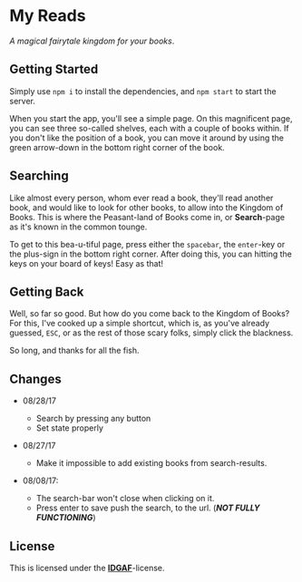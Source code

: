 # My Reads

*A magical fairytale kingdom for your books*.

## Getting Started

Simply use `npm i` to install the dependencies, and `npm start` to start the server.

When you start the app, you'll see a simple page. On this magnificent page, you can see three so-called shelves, each with a couple of books within. If you don't like the position of a book, you can move it around by using the green arrow-down in the bottom right corner of the book.

## Searching

Like almost every person, whom ever read a book, they'll read another book, and would like to look for other books, to allow into the Kingdom of Books. This is where the Peasant-land of Books come in, or  **Search**-page as it's known in the common tounge.

To get to this bea-u-tiful page, press either the `spacebar`, the `enter`-key or the plus-sign in the bottom right corner. After doing this, you can hitting the keys on your board of keys! Easy as that!

## Getting Back

Well, so far so good. But how do you come back to the Kingdom of Books? For this, I've cooked up a simple shortcut, which is, as you've already guessed, `ESC`, or as the rest of those scary folks, simply click the blackness.

So long, and thanks for all the fish.

## Changes

 * 08/28/17
    * Search by pressing any button
    * Set state properly

 * 08/27/17
    * Make it impossible to add existing books from search-results.

 * 08/08/17:  
    * The search-bar won't close when clicking on it. 
    * Press enter to save push the search, to the url. (***NOT FULLY FUNCTIONING***)

## License

This is licensed under the [**IDGAF**](https://tldrlegal.com/license/idgaf-v1.0)-license.
